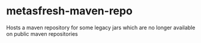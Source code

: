 # metasfresh-maven-repo
Hosts a maven repository for some legacy jars which are no longer available on public maven repositories
